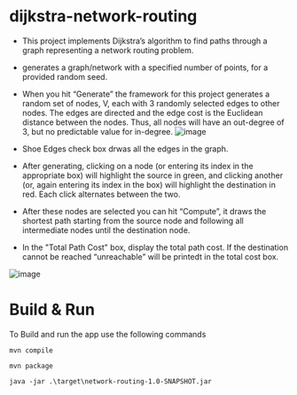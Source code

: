 # dijkstra-network-routing

* This project implements Dijkstra’s algorithm to find paths through a graph representing a network routing problem.

* generates a graph/network with a specified number of points, for a provided random seed.

* When you hit “Generate” the framework for this project generates a random set of nodes, V, each with 3 randomly selected edges to other nodes. 
  The edges are directed and the edge cost is the Euclidean distance between the nodes. Thus, all nodes will have an out-degree of 3, but 
  no predictable value for in-degree.
  ![image](https://user-images.githubusercontent.com/88089822/174052108-7f1e97fc-5935-4065-bc05-ba96506f3961.png)
  
* Shoe Edges check box drwas all the edges in the graph.

* After generating, clicking on a node (or entering its index in the appropriate box) will highlight the source in green,
  and clicking another (or, again entering its index in the box) will highlight the destination in red. Each click alternates between the two.

* After these nodes are selected you can hit “Compute”, it draws the shortest path starting from the source node 
  and following all intermediate nodes until the destination node.

* In the "Total Path Cost" box, display the total path cost. If the destination cannot be reached “unreachable” will be printedt in the total cost box.

 ![image](https://user-images.githubusercontent.com/88089822/174052237-2185a664-4bc7-44a6-8bc7-89629c44883f.png)
 
 # Build & Run
 To Build and run the app use the following commands
 
<code>mvn compile</code>

<code>mvn package</code>

<code>java -jar .\target\network-routing-1.0-SNAPSHOT.jar</code>
